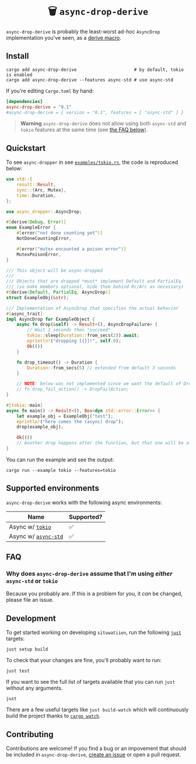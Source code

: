 <h1 align="center">🗑  <code>async-drop-derive</code></h1>

`async-drop-derive` is probably the least-worst ad-hoc `AsyncDrop` implementation you've seen, as a [derive macro][rust-derive-macro].

[rust-derive-macro]: https://doc.rust-lang.org/reference/procedural-macros.html#derive-macros

## Install

```console
cargo add async-drop-derive                      # by default, tokio is enabled
cargo add async-drop-derive --features async-std # use async-std
```

If you're editing `Cargo.toml` by hand:

```toml
[dependencies]
async-drop-derive = "0.1"
#async-drop-derive = { version = "0.1", features = [ "async-std" ] }
```

> **Warning**
> `async-drop-derive` does not allow using both `async-std` and `tokio` features at the same time (see [the FAQ below](#FAQ)).


## Quickstart

To see `async-dropper` in see [`examples/tokio.rs`](./examples/tokio.rs), the code is reproduced below:

```rust
use std::{
    result::Result,
    sync::{Arc, Mutex},
    time::Duration,
};

use async_dropper::AsyncDrop;

#[derive(Debug, Error)]
enum ExampleError {
    #[error("not done counting yet")]
    NotDoneCountingError,

    #[error("mutex encounted a poison error")]
    MutexPoisonError,
}

/// This object will be async-dropped
///
/// Objects that are dropped *must* implement Default and PartialEq
/// (so make members optional, hide them behind Rc/Arc as necessary)
#[derive(Default, PartialEq, AsyncDrop)]
struct ExampleObj(&str);

/// Implementation of AsyncDrop that specifies the actual behavior
#[async_trait]
impl AsyncDrop for ExampleObject {
    async fn drop(&self) -> Result<(), AsyncDropFailure> {
        // Wait 2 seconds then "succeed"
        tokio::sleep(Duration::from_secs(2)).await;
        eprintln!("dropping [{}]!", self.0);
        Ok(())
    }

    fn drop_timeout() -> Duration {
        Duration::from_secs(5) // extended from default 3 seconds
    }

    // NOTE: below was not implemented since we want the default of DropFailAction::Contineue
    // fn drop_fail_action() -> DropFailAction; 
}

#[tokio::main]
async fn main() -> Result<(), Box<dyn std::error::Error>> {
    let example_obj = ExampleObj("test");
    eprintln!("here comes the (async) drop");
    drop(example_obj);

    Ok(())
    // Another drop happens after the function, but that one will be a no-op
}
```

You can run the example and see the output:

```console
cargo run --example tokio --features=tokio
```

## Supported environments

`async-drop-derive` works with the following async environments:

| Name                              | Supported? |
|-----------------------------------|------------|
| Async w/ [`tokio`][tokio]         | ✅         |
| Async w/ [`async-std`][async-std] | ✅         |

[tokio]: https://crates.io/crates/tokio
[async-std]: https://crates.io/crates/async-std

## FAQ

### Why does `async-drop-derive` assume that I'm using *either* `async-std` or `tokio`

Because you probably are. If this is a problem for you, it *can* be changed, please file an issue.

## Development

To get started working on developing `situwatiion`, run the following [`just`][just] targets:

```console
just setup build
```

To check that your changes are fine, you'll probably want to run:

```console
just test
```

If you want to see the full list of targets available that you can run `just` without any arguments.

```console
just
```

There are a few useful targets like `just build-watch` which will continuously build the project thanks to [`cargo watch`][cargo-watch].

[just]: https://github.com/casey/just
[cargo-watch]: https://crates.io/crates/cargo-watch

## Contributing

Contributions are welcome! If you find a bug or an impovement that should be included in `async-drop-derive`, [create an issue](https://github.com/t3hmrman/async-drop-derive/issues) or open a pull request.

